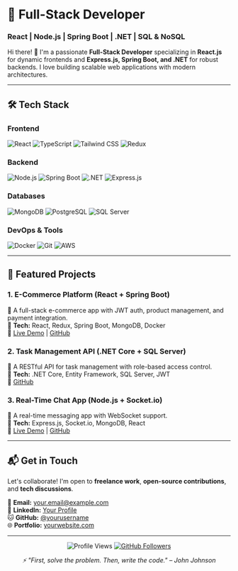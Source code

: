 # 🚀 **Full-Stack Developer**  
### **React | Node.js | Spring Boot | .NET | SQL & NoSQL**  

Hi there! 👋 I'm a passionate **Full-Stack Developer** specializing in **React.js** for dynamic frontends and **Express.js, Spring Boot, and .NET** for robust backends. I love building scalable web applications with modern architectures.  

---

## **🛠 Tech Stack**  

### **Frontend**  
![React](https://img.shields.io/badge/React-20232A?style=for-the-badge&logo=react&logoColor=61DAFB)
![TypeScript](https://img.shields.io/badge/TypeScript-007ACC?style=for-the-badge&logo=typescript&logoColor=white)
![Tailwind CSS](https://img.shields.io/badge/Tailwind_CSS-38B2AC?style=for-the-badge&logo=tailwind-css&logoColor=white)
![Redux](https://img.shields.io/badge/Redux-593D88?style=for-the-badge&logo=redux&logoColor=white)

### **Backend**  
![Node.js](https://img.shields.io/badge/Node.js-339933?style=for-the-badge&logo=nodedotjs&logoColor=white)
![Spring Boot](https://img.shields.io/badge/Spring_Boot-6DB33F?style=for-the-badge&logo=spring&logoColor=white)
![.NET](https://img.shields.io/badge/.NET-512BD4?style=for-the-badge&logo=dotnet&logoColor=white)
![Express.js](https://img.shields.io/badge/Express.js-000000?style=for-the-badge&logo=express&logoColor=white)

### **Databases**  
![MongoDB](https://img.shields.io/badge/MongoDB-47A248?style=for-the-badge&logo=mongodb&logoColor=white)
![PostgreSQL](https://img.shields.io/badge/PostgreSQL-316192?style=for-the-badge&logo=postgresql&logoColor=white)
![SQL Server](https://img.shields.io/badge/Microsoft_SQL_Server-CC2927?style=for-the-badge&logo=microsoft-sql-server&logoColor=white)

### **DevOps & Tools**  
![Docker](https://img.shields.io/badge/Docker-2496ED?style=for-the-badge&logo=docker&logoColor=white)
![Git](https://img.shields.io/badge/Git-F05032?style=for-the-badge&logo=git&logoColor=white)
![AWS](https://img.shields.io/badge/AWS-232F3E?style=for-the-badge&logo=amazon-aws&logoColor=white)

---

## **💼 Featured Projects**  

### **1. E-Commerce Platform (React + Spring Boot)**  
📌 A full-stack e-commerce app with JWT auth, product management, and payment integration.  
🔹 **Tech:** React, Redux, Spring Boot, MongoDB, Docker  
🔗 [Live Demo](#) | [GitHub](#)  

### **2. Task Management API (.NET Core + SQL Server)**  
📌 A RESTful API for task management with role-based access control.  
🔹 **Tech:** .NET Core, Entity Framework, SQL Server, JWT  
🔗 [GitHub](#)  

### **3. Real-Time Chat App (Node.js + Socket.io)**  
📌 A real-time messaging app with WebSocket support.  
🔹 **Tech:** Express.js, Socket.io, MongoDB, React  
🔗 [Live Demo](#) | [GitHub](#)  

---

## **📬 Get in Touch**  
Let's collaborate! I'm open to **freelance work**, **open-source contributions**, and **tech discussions**.  

📧 **Email:** [your.email@example.com](mailto:your.email@example.com)  
🔗 **LinkedIn:** [Your Profile](#)  
🐱 **GitHub:** [@yourusername](#)  
🌐 **Portfolio:** [yourwebsite.com](#)  

---

<p align="center">
  <img src="https://komarev.com/ghpvc/?username=yourusername&label=Profile%20Views&color=blue&style=flat" alt="Profile Views" />
  <a href="https://github.com/yourusername?tab=followers">
    <img src="https://img.shields.io/github/followers/yourusername?label=Follow&style=social" alt="GitHub Followers" />
  </a>
</p>

<p align="center">
  <i>⚡ "First, solve the problem. Then, write the code." – John Johnson</i>
</p>
